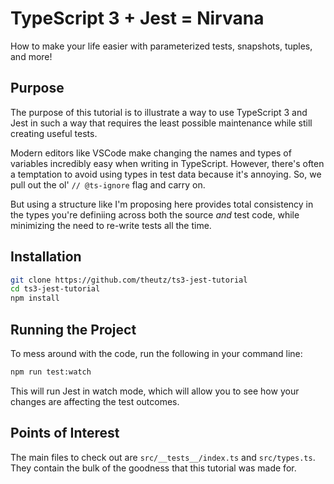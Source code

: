 # TypeScript 3 + Jest = Nirvana

How to make your life easier with parameterized tests, snapshots, tuples, and more!

## Purpose

The purpose of this tutorial is to illustrate a way to use TypeScript 3 and Jest in such a way that requires the least possible maintenance while still creating useful tests.

Modern editors like VSCode make changing the names and types of variables incredibly easy when writing in TypeScript. However, there's often a temptation to avoid using types in test data because it's annoying. So, we pull out the ol' `// @ts-ignore` flag and carry on.

But using a structure like I'm proposing here provides total consistency in the types you're definiing across both the source _and_ test code, while minimizing the need to re-write tests all the time.

## Installation

```bash
git clone https://github.com/theutz/ts3-jest-tutorial
cd ts3-jest-tutorial
npm install
```

## Running the Project

To mess around with the code, run the following in your command line:

```bash
npm run test:watch
```

This will run Jest in watch mode, which will allow you to see how your changes are affecting the test outcomes.

## Points of Interest

The main files to check out are `src/__tests__/index.ts` and `src/types.ts`. They contain the bulk of the goodness that this tutorial was made for.
